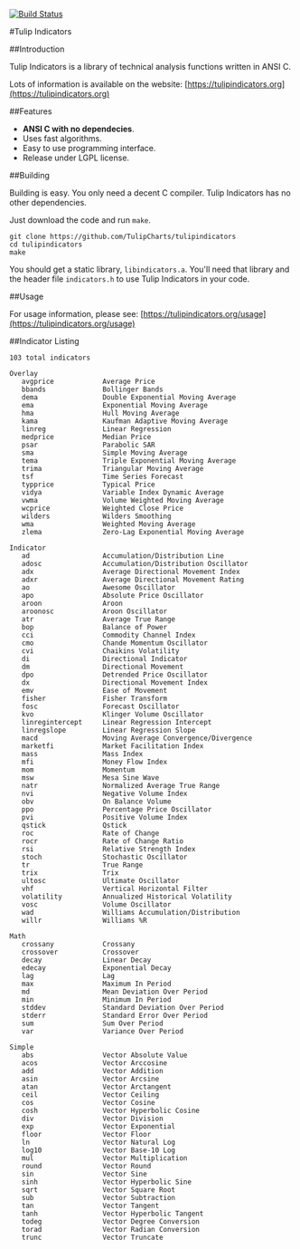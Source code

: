 [![Build Status](https://travis-ci.org/TulipCharts/tulipindicators.svg?branch=master)](https://travis-ci.org/TulipCharts/tulipindicators)

#Tulip Indicators

##Introduction

Tulip Indicators is a library of technical analysis functions written in ANSI C.

Lots of information is available on the website:
[https://tulipindicators.org](https://tulipindicators.org)


##Features

 - **ANSI C with no dependecies**.
 - Uses fast algorithms.
 - Easy to use programming interface.
 - Release under LGPL license.


##Building

Building is easy. You only need a decent C compiler. Tulip Indicators has no
other dependencies.

Just download the code and run `make`.

```
git clone https://github.com/TulipCharts/tulipindicators
cd tulipindicators
make
```

You should get a static library, `libindicators.a`. You'll need that library
and the header file `indicators.h` to use Tulip Indicators in your code.

##Usage

For usage information, please see:
[https://tulipindicators.org/usage](https://tulipindicators.org/usage)


##Indicator Listing
```
103 total indicators

Overlay
   avgprice            Average Price
   bbands              Bollinger Bands
   dema                Double Exponential Moving Average
   ema                 Exponential Moving Average
   hma                 Hull Moving Average
   kama                Kaufman Adaptive Moving Average
   linreg              Linear Regression
   medprice            Median Price
   psar                Parabolic SAR
   sma                 Simple Moving Average
   tema                Triple Exponential Moving Average
   trima               Triangular Moving Average
   tsf                 Time Series Forecast
   typprice            Typical Price
   vidya               Variable Index Dynamic Average
   vwma                Volume Weighted Moving Average
   wcprice             Weighted Close Price
   wilders             Wilders Smoothing
   wma                 Weighted Moving Average
   zlema               Zero-Lag Exponential Moving Average

Indicator
   ad                  Accumulation/Distribution Line
   adosc               Accumulation/Distribution Oscillator
   adx                 Average Directional Movement Index
   adxr                Average Directional Movement Rating
   ao                  Awesome Oscillator
   apo                 Absolute Price Oscillator
   aroon               Aroon
   aroonosc            Aroon Oscillator
   atr                 Average True Range
   bop                 Balance of Power
   cci                 Commodity Channel Index
   cmo                 Chande Momentum Oscillator
   cvi                 Chaikins Volatility
   di                  Directional Indicator
   dm                  Directional Movement
   dpo                 Detrended Price Oscillator
   dx                  Directional Movement Index
   emv                 Ease of Movement
   fisher              Fisher Transform
   fosc                Forecast Oscillator
   kvo                 Klinger Volume Oscillator
   linregintercept     Linear Regression Intercept
   linregslope         Linear Regression Slope
   macd                Moving Average Convergence/Divergence
   marketfi            Market Facilitation Index
   mass                Mass Index
   mfi                 Money Flow Index
   mom                 Momentum
   msw                 Mesa Sine Wave
   natr                Normalized Average True Range
   nvi                 Negative Volume Index
   obv                 On Balance Volume
   ppo                 Percentage Price Oscillator
   pvi                 Positive Volume Index
   qstick              Qstick
   roc                 Rate of Change
   rocr                Rate of Change Ratio
   rsi                 Relative Strength Index
   stoch               Stochastic Oscillator
   tr                  True Range
   trix                Trix
   ultosc              Ultimate Oscillator
   vhf                 Vertical Horizontal Filter
   volatility          Annualized Historical Volatility
   vosc                Volume Oscillator
   wad                 Williams Accumulation/Distribution
   willr               Williams %R

Math
   crossany            Crossany
   crossover           Crossover
   decay               Linear Decay
   edecay              Exponential Decay
   lag                 Lag
   max                 Maximum In Period
   md                  Mean Deviation Over Period
   min                 Minimum In Period
   stddev              Standard Deviation Over Period
   stderr              Standard Error Over Period
   sum                 Sum Over Period
   var                 Variance Over Period

Simple
   abs                 Vector Absolute Value
   acos                Vector Arccosine
   add                 Vector Addition
   asin                Vector Arcsine
   atan                Vector Arctangent
   ceil                Vector Ceiling
   cos                 Vector Cosine
   cosh                Vector Hyperbolic Cosine
   div                 Vector Division
   exp                 Vector Exponential
   floor               Vector Floor
   ln                  Vector Natural Log
   log10               Vector Base-10 Log
   mul                 Vector Multiplication
   round               Vector Round
   sin                 Vector Sine
   sinh                Vector Hyperbolic Sine
   sqrt                Vector Square Root
   sub                 Vector Subtraction
   tan                 Vector Tangent
   tanh                Vector Hyperbolic Tangent
   todeg               Vector Degree Conversion
   torad               Vector Radian Conversion
   trunc               Vector Truncate
```
